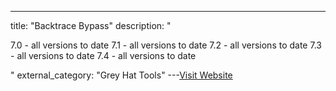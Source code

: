 ---
title: "Backtrace Bypass"
description: "


7.0 - all versions to date
7.1 - all versions to date
7.2 - all versions to date
7.3 - all versions to date
7.4 - all versions to date

"
external_category: "Grey Hat Tools"
---[Visit Website](https://github.com/mm0r1/exploits/tree/master/php7-backtrace-bypass)

